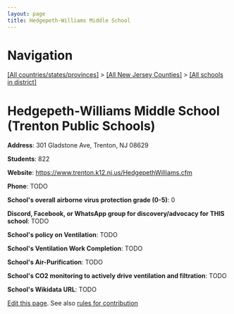```yaml
---
layout: page
title: Hedgepeth-Williams Middle School
---
```

# Navigation

[[All countries/states/provinces]](../../..) > [[All New Jersey Counties]](../..) > [[All schools in district]](..)

# Hedgepeth-Williams Middle School (Trenton Public Schools)

**Address**: 301 Gladstone Ave, Trenton, NJ 08629

**Students**: 822

**Website**: <https://www.trenton.k12.nj.us/HedgepethWilliams.cfm>

**Phone**: TODO

**School's overall airborne virus protection grade (0-5)**: 0

**Discord, Facebook, or WhatsApp group for discovery/advocacy for THIS school**: TODO

**School's policy on Ventilation**: TODO

**School's Ventilation Work Completion**: TODO

**School's Air-Purification**: TODO

**School's CO2 monitoring to actively drive ventilation and filtration**: TODO

**School's Wikidata URL**: TODO


[Edit this page](https://github.com/ventilate-schools/NJ/edit/main/./Trenton_Public_Schools/Hedgepeth-Williams_Middle_School.md). See also [rules for contribution](../../../contribution-rules/)